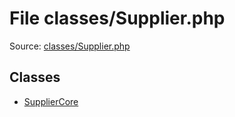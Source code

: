 File classes/Supplier.php
=========

Source: [classes/Supplier.php](https://github.com/PrestaShop/PrestaShop/blob/1.5.5.0/classes/Supplier.php)


Classes
-------

* [SupplierCore](class.SupplierCore.md)

